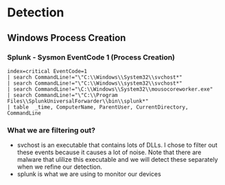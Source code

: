# Detection

## Windows Process Creation
### Splunk - Sysmon EventCode 1 (Process Creation)
```
index=critical EventCode=1  
| search CommandLine!="\"C:\\Windows\\System32\\svchost*" 
| search CommandLine!="\"C:\\Windows\\system32\\svchost*" 
| search CommandLine!="\C:\\Windows\\System32\\mousocoreworker.exe"
| search CommandLine!="\"C:\\Program Files\\SplunkUniversalForwarder\\bin\\splunk*" 
| table  _time, ComputerName, ParentUser, CurrentDirectory, CommandLine
```

### What we are filtering out?
- svchost is an executable that contains lots of DLLs. I chose to filter out these events because it causes a lot of noise. Note that there are malware that ulilize this executable and we will detect these separately when we refine our detection.
- splunk is what we are using to monitor our devices
